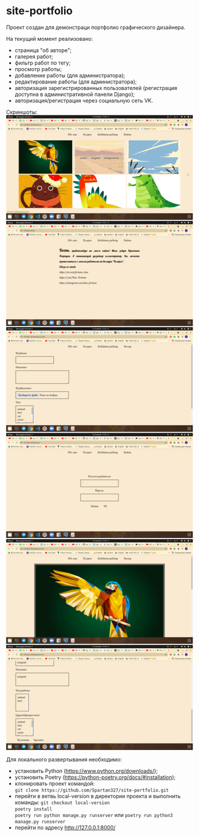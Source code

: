 # site-portfolio

Проект создан для демонстраци портфолио графического дизайнера.

На текущий момент реализовано:
- страница "об авторе";
- галерея работ;
- фильтр работ по тегу;
- просмотр работы;
- добавление работы (для администратора);
- редактирование работы (для администратора);
- авторизация зарегистрированных пользователей (регистрация доступна в административной панели Django);
- авторизация/регистрация через социальную сеть VK.

Скриншоты:
![Image alt](screenshots/gallery.png "Страница галереи работ")
![Image alt](screenshots/about_me.png "Главная")
![Image alt](screenshots/add_paint.png "Страница добавления работы")
![Image alt](screenshots/auth.png "Страница входа")
![Image alt](screenshots/change_paint.png "Страница редактирования работы")
![Image alt](screenshots/change_paint2.png)

Для локального развертывания необходимо:
- установить Python (https://www.python.org/downloads/);
- установить Poetry (https://python-poetry.org/docs/#installation);
- клонировать проект командой:  
`git clone https://github.com/Spartan327/site-portfolio.git`
- перейти в ветвь local-version в директории проекта и выполнить команды:
`git checkout local-version`  
`poetry install`  
`poetry run python manage.py runserver` или `poetry run python3 manage.py runserver`
- перейти по адресу http://127.0.0.1:8000/
